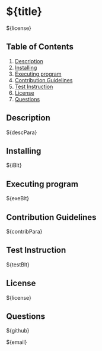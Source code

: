 # ${title}

 ${license}

## Table of Contents  
1. [Description](#description)
2. [Installing](#installing)
3. [Executing program](#executing-program)
4. [Contribution Guidelines](#contribution-guidelines)
5. [Test Instruction](#test-instruction)
6. [License](#license)
7. [Questions](#questions)

## Description

 ${descPara}


## Installing

 ${iBlt}


## Executing program

 ${exeBlt}


## Contribution Guidelines

 ${contribPara}


## Test Instruction

 ${testBlt}


## License

 ${license}


## Questions

 ${github}
 
 ${email}